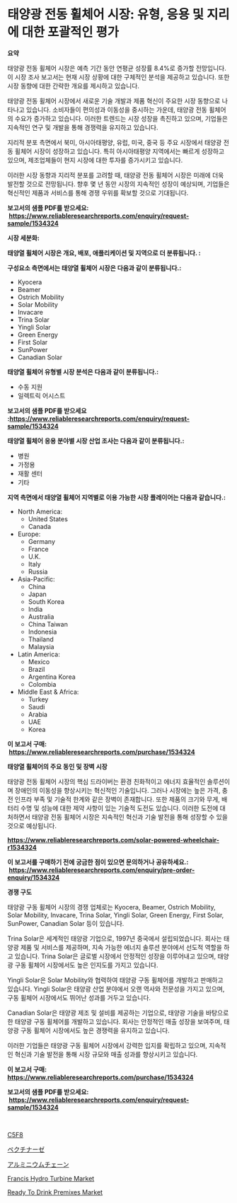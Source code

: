 <p><h1>태양광 전동 휠체어 시장: 유형, 응용 및 지리에 대한 포괄적인 평가</h1></p><p><strong>요약</strong></p>
<p><p>태양광 전동 휠체어 시장은 예측 기간 동안 연평균 성장률 8.4%로 증가할 전망입니다. 이 시장 조사 보고서는 현재 시장 상황에 대한 구체적인 분석을 제공하고 있습니다. 또한 시장 동향에 대한 간략한 개요를 제시하고 있습니다.</p><p>태양광 전동 휠체어 시장에서 새로운 기술 개발과 제품 혁신이 주요한 시장 동향으로 나타나고 있습니다. 소비자들이 편의성과 이동성을 중시하는 가운데, 태양광 전동 휠체어의 수요가 증가하고 있습니다. 이러한 트렌드는 시장 성장을 촉진하고 있으며, 기업들은 지속적인 연구 및 개발을 통해 경쟁력을 유지하고 있습니다.</p><p>지리적 분포 측면에서 북미, 아시아태평양, 유럽, 미국, 중국 등 주요 시장에서 태양광 전동 휠체어 시장이 성장하고 있습니다. 특히 아시아태평양 지역에서는 빠르게 성장하고 있으며, 제조업체들이 현지 시장에 대한 투자를 증가시키고 있습니다.</p><p>이러한 시장 동향과 지리적 분포를 고려할 때, 태양광 전동 휠체어 시장은 미래에 더욱 발전할 것으로 전망됩니다. 향후 몇 년 동안 시장의 지속적인 성장이 예상되며, 기업들은 혁신적인 제품과 서비스를 통해 경쟁 우위를 확보할 것으로 기대됩니다.</p></p>
<p><strong>보고서의 샘플 PDF를 받으세요: &nbsp;<a href="https://www.reliableresearchreports.com/enquiry/request-sample/1534324">https://www.reliableresearchreports.com/enquiry/request-sample/1534324</a></strong></p>
<p><strong>시장 세분화:</strong></p>
<p><strong> 태양열 휠체어 시장은 개요, 배포, 애플리케이션 및 지역으로 더 분류됩니다. :</strong></p>
<p><strong>구성요소 측면에서는 태양열 휠체어 시장은 다음과 같이 분류됩니다.:</strong></p>
<p><ul><li>Kyocera</li><li>Beamer</li><li>Ostrich Mobility</li><li>Solar Mobility</li><li>Invacare</li><li>Trina Solar</li><li>Yingli Solar</li><li>Green Energy</li><li>First Solar</li><li>SunPower</li><li>Canadian Solar</li></ul></p>
<p><strong> 태양열 휠체어 유형별 시장 분석은 다음과 같이 분류됩니다.:</strong></p>
<p><ul><li>수동 지원</li><li>일렉트릭 어시스트</li></ul></p>
<p><strong>보고서의 샘플 PDF를 받으세요 :<a href="https://www.reliableresearchreports.com/enquiry/request-sample/1534324">https://www.reliableresearchreports.com/enquiry/request-sample/1534324</a></strong></p>
<p><strong> 태양열 휠체어 응용 분야별 시장 산업 조사는 다음과 같이 분류됩니다.:</strong></p>
<p><ul><li>병원</li><li>가정용</li><li>재활 센터</li><li>기타</li></ul></p>
<p><strong>지역 측면에서 태양열 휠체어 지역별로 이용 가능한 시장 플레이어는 다음과 같습니다.:</strong></p>
<p><ul>
    <li>
        North America:
        <ul>
            <li>United States</li>
            <li>Canada</li>
        </ul>
    </li>
    <li>
        Europe:
        <ul>
            <li>Germany</li>
            <li>France</li>
            <li>U.K.</li>
            <li>Italy</li>
            <li>Russia</li>
        </ul>
    </li>
    <li>
        Asia-Pacific:
        <ul>
            <li>China</li>
            <li>Japan</li>
            <li>South Korea</li>
            <li>India</li>
            <li>Australia</li>
            <li>China Taiwan</li>
            <li>Indonesia</li>
            <li>Thailand</li>
            <li>Malaysia</li>
        </ul>
    </li>
    <li>
        Latin America:
        <ul>
            <li>Mexico</li>
            <li>Brazil</li>
            <li>Argentina Korea</li>
            <li>Colombia</li>
        </ul>
    </li>
    <li>
        Middle East & Africa:
        <ul>
            <li>Turkey</li>
            <li>Saudi</li>
            <li>Arabia</li>
            <li>UAE</li>
            <li>Korea</li>
        </ul>
    </li>
    </ul></p>
<p><strong>이 보고서 구매: &nbsp;<a href="https://www.reliableresearchreports.com/purchase/1534324">https://www.reliableresearchreports.com/purchase/1534324</a></strong></p>
<p><strong>태양열 휠체어의 주요 동인 및 장벽 시장</strong></p>
<p><p>태양광 전동 휠체어 시장의 핵심 드라이버는 환경 친화적이고 에너지 효율적인 솔루션이며 장애인의 이동성을 향상시키는 혁신적인 기술입니다. 그러나 시장에는 높은 가격, 충전 인프라 부족 및 기술적 한계와 같은 장벽이 존재합니다. 또한 제품의 크기와 무게, 배터리 수명 및 성능에 대한 제약 사항이 있는 기술적 도전도 있습니다. 이러한 도전에 대처하면서 태양광 전동 휠체어 시장은 지속적인 혁신과 기술 발전을 통해 성장할 수 있을 것으로 예상됩니다.</p></p>
<p><strong><a href="https://www.reliableresearchreports.com/solar-powered-wheelchair-r1534324">https://www.reliableresearchreports.com/solar-powered-wheelchair-r1534324</a></strong></p>
<p><strong>이 보고서를 구매하기 전에 궁금한 점이 있으면 문의하거나 공유하세요.: &nbsp;<a href="https://www.reliableresearchreports.com/enquiry/pre-order-enquiry/1534324">https://www.reliableresearchreports.com/enquiry/pre-order-enquiry/1534324</a></strong></p>
<p><strong>경쟁 구도</strong></p>
<p><p>태양광 구동 휠체어 시장의 경쟁 업체로는 Kyocera, Beamer, Ostrich Mobility, Solar Mobility, Invacare, Trina Solar, Yingli Solar, Green Energy, First Solar, SunPower, Canadian Solar 등이 있습니다. </p><p>Trina Solar은 세계적인 태양광 기업으로, 1997년 중국에서 설립되었습니다. 회사는 태양광 제품 및 서비스를 제공하며, 지속 가능한 에너지 솔루션 분야에서 선도적 역할을 하고 있습니다. Trina Solar은 글로벌 시장에서 안정적인 성장을 이루어내고 있으며, 태양광 구동 휠체어 시장에서도 높은 인지도를 가지고 있습니다.</p><p>Yingli Solar은 Solar Mobility와 협력하여 태양광 구동 휠체어를 개발하고 판매하고 있습니다. Yingli Solar은 태양광 산업 분야에서 오랜 역사와 전문성을 가지고 있으며, 구동 휠체어 시장에서도 뛰어난 성과를 거두고 있습니다. </p><p>Canadian Solar은 태양광 제조 및 설비를 제공하는 기업으로, 태양광 기술을 바탕으로 한 태양광 구동 휠체어를 개발하고 있습니다. 회사는 안정적인 매출 성장을 보여주며, 태양광 구동 휠체어 시장에서도 높은 경쟁력을 유지하고 있습니다.</p><p>이러한 기업들은 태양광 구동 휠체어 시장에서 강력한 입지를 확립하고 있으며, 지속적인 혁신과 기술 발전을 통해 시장 규모와 매출 성과를 향상시키고 있습니다.</p></p>
<p><strong>이 보고서 구매: &nbsp; <a href="https://www.reliableresearchreports.com/purchase/1534324">https://www.reliableresearchreports.com/purchase/1534324</a></strong></p>
<p><strong>보고서의 샘플 PDF를 받으세요: &nbsp;<a href="https://www.reliableresearchreports.com/enquiry/request-sample/1534324">https://www.reliableresearchreports.com/enquiry/request-sample/1534324</a></strong><strong></strong></p>
<p>&nbsp;</p>
<p><p><a href="https://medium.com/@danieldobroiu20221/c5f8-%EC%8B%9C%EC%9E%A5-%EC%A0%84%EB%A7%9D-%EC%82%B0%EC%97%85-%EA%B0%9C%EC%9A%94-%EB%B0%8F-%EC%98%88%EC%B8%A1-2024%EB%85%84%EB%B6%80%ED%84%B0-2031%EB%85%84%EA%B9%8C%EC%A7%80-509ab15eef5d">C5F8</a></p><p><a href="https://medium.com/@kyaorris56456/%E3%83%9A%E3%82%AF%E3%83%81%E3%83%8A%E3%83%BC%E3%82%BC%E5%B8%82%E5%A0%B4-2031%E5%B9%B4%E3%81%BE%E3%81%A7%E3%81%AE%E3%83%88%E3%83%AC%E3%83%B3%E3%83%89-%E4%BA%88%E6%B8%AC-%E7%AB%B6%E4%BA%89%E5%88%86%E6%9E%90-d704dee791c1">ペクチナーゼ</a></p><p><a href="https://medium.com/@hattietromp/%E3%82%A2%E3%83%AB%E3%83%9F%E3%83%8B%E3%82%A6%E3%83%A0%E3%83%81%E3%82%A7%E3%83%BC%E3%83%B3%E5%B8%82%E5%A0%B4%E3%81%AE%E8%A6%8F%E6%A8%A1%E3%81%A8%E5%B8%82%E5%A0%B4%E5%8B%95%E5%90%91-%E5%AE%8C%E5%85%A8%E3%81%AA%E7%94%A3%E6%A5%AD%E6%A6%82%E8%A6%81-2024%E5%B9%B4%E3%81%8B%E3%82%892031%E5%B9%B4%E3%81%BE%E3%81%A7-9ea35ae6964c">アルミニウムチェーン</a></p><p><a href="https://view.publitas.com/reportprime-1/francis-hydro-turbine-market-growth-market-trends-covid-19-impact-and-forecasts-for-period-from-2024-2031/">Francis Hydro Turbine Market</a></p><p><a href="https://github.com/castoriffic/Market-Research-Report-List-4/blob/main/ready-to-drink-premixes-market.md">Ready To Drink Premixes Market</a></p></p>